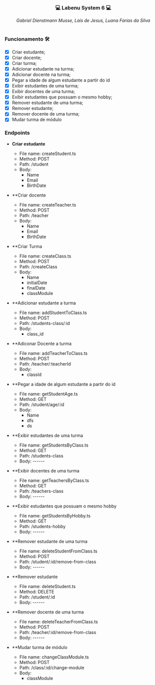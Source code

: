 ### <p align="center">💻 Labenu System 6 💻</p>

<div align="center" margin-bottom="10px">
  <i>Gabriel Dienstmann Musse, Laís de Jesus, Luana Farias da Silva</i>
</div> 
&nbsp

### Funcionamento 🛠
- [x] Criar estudante;
- [x] Criar docente;
- [x] Criar turma;
- [x] Adicionar estudante na turma;
- [x] Adicionar docente na turma;
- [x] Pegar a idade de algum estudante a partir do id
- [x] Exibir estudantes de uma turma;
- [x] Exibir docentes de uma turma;
- [x] Exibir estudantes que possuam o mesmo hobby;
- [x] Remover estudante de uma turma;
- [x] Remover estudante;
- [x] Remover docente de uma turma;
- [x] Mudar turma de módulo

### Endpoints

- **Criar estudante**
  * File name: createStudent.ts
  * Method: POST
  * Path: /student
  * Body:
      + Name
      + Email
      + BirthDate

- **Criar docente
  * File name: createTeacher.ts
  * Method: POST
  * Path: /teacher
  * Body:
      + Name
      + Email
      + BirthDate
  
- **Criar Turma
  * File name: createClass.ts
  * Method: POST
  * Path: /createClass
  * Body:
      + Name
      + initialDate
      + finalDate
      + classModule
  
- **Adicionar estudante a turma
  * File name: addStudentToClass.ts
  * Method: POST
  * Path: /students-class/:id
  * Body:
      + class_id
  
- **Adiconar Docente a turma
  * File name: addTeacherToClass.ts
  * Method: POST
  * Path: /teacher/:teacherId
  * Body:
    + classId
  
- **Pegar a idade de algum estudante a partir do id
  * File name: getStudentAge.ts
  * Method: GET
  * Path: /student/age/:id
  * Body:
      + Name
      + dfs
      + ds
  
- **Exibir estudantes de uma turma
  * File name: getStudentsByClass.ts
  * Method: GET
  * Path: /students-class
  * Body: ------
  
- **Exibir docentes de uma turma
  * File name: getTeachersByClass.ts
  * Method: GET
  * Path: /teachers-class
  * Body: ------
  
- **Exibir estudantes que possuam o mesmo hobby
  * File name: getStudentsByHobby.ts
  * Method: GET
  * Path: /students-hobby
  * Body: ------
  
- **Remover estudante de uma turma
  * File name: deleteStudentFromClass.ts
  * Method: POST
  * Path: /student/:id/remove-from-class
  * Body: ------
  
- **Remover estudante
  * File name: deleteStudent.ts
  * Method: DELETE
  * Path: /student/:id
  * Body: ------
  
- **Remover docente de uma turma
  * File name: deleteTeacherFromClass.ts
  * Method: POST
  * Path: /teacher/:id/remove-from-class
  * Body: ------
  
- **Mudar turma de módulo
  * File name: changeClassModule.ts
  * Method: POST
  * Path: /class/:id/change-module
  * Body:
      + classModule
  



